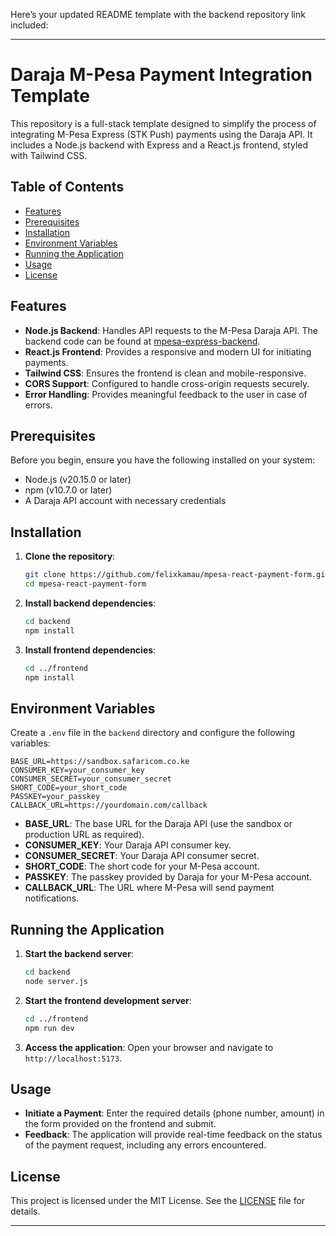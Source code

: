 Here’s your updated README template with the backend repository link included:

---

# **Daraja M-Pesa Payment Integration Template**

This repository is a full-stack template designed to simplify the process of integrating M-Pesa Express (STK Push) payments using the Daraja API. It includes a Node.js backend with Express and a React.js frontend, styled with Tailwind CSS.

## **Table of Contents**
- [Features](#features)
- [Prerequisites](#prerequisites)
- [Installation](#installation)
- [Environment Variables](#environment-variables)
- [Running the Application](#running-the-application)
- [Usage](#usage)
- [License](#license)

## **Features**
- **Node.js Backend**: Handles API requests to the M-Pesa Daraja API. The backend code can be found at [mpesa-express-backend](https://github.com/felixkamau/mpesa-express-backend.git).
- **React.js Frontend**: Provides a responsive and modern UI for initiating payments.
- **Tailwind CSS**: Ensures the frontend is clean and mobile-responsive.
- **CORS Support**: Configured to handle cross-origin requests securely.
- **Error Handling**: Provides meaningful feedback to the user in case of errors.

## **Prerequisites**
Before you begin, ensure you have the following installed on your system:
- Node.js (v20.15.0 or later)
- npm (v10.7.0 or later)
- A Daraja API account with necessary credentials

## **Installation**

1. **Clone the repository**:
    ```bash
    git clone https://github.com/felixkamau/mpesa-react-payment-form.git
    cd mpesa-react-payment-form
    ```

2. **Install backend dependencies**:
    ```bash
    cd backend
    npm install
    ```

3. **Install frontend dependencies**:
    ```bash
    cd ../frontend
    npm install
    ```

## **Environment Variables**
Create a `.env` file in the `backend` directory and configure the following variables:

```plaintext
BASE_URL=https://sandbox.safaricom.co.ke
CONSUMER_KEY=your_consumer_key
CONSUMER_SECRET=your_consumer_secret
SHORT_CODE=your_short_code
PASSKEY=your_passkey
CALLBACK_URL=https://yourdomain.com/callback
```

- **BASE_URL**: The base URL for the Daraja API (use the sandbox or production URL as required).
- **CONSUMER_KEY**: Your Daraja API consumer key.
- **CONSUMER_SECRET**: Your Daraja API consumer secret.
- **SHORT_CODE**: The short code for your M-Pesa account.
- **PASSKEY**: The passkey provided by Daraja for your M-Pesa account.
- **CALLBACK_URL**: The URL where M-Pesa will send payment notifications.

## **Running the Application**

1. **Start the backend server**:
    ```bash
    cd backend
    node server.js
    ```

2. **Start the frontend development server**:
    ```bash
    cd ../frontend
    npm run dev
    ```

3. **Access the application**:
   Open your browser and navigate to `http://localhost:5173`.

## **Usage**

- **Initiate a Payment**: Enter the required details (phone number, amount) in the form provided on the frontend and submit.
- **Feedback**: The application will provide real-time feedback on the status of the payment request, including any errors encountered.

## **License**

This project is licensed under the MIT License. See the [LICENSE](LICENSE) file for details.

---
